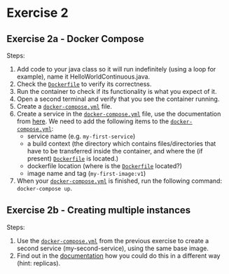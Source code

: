 # Exercise 2

## Exercise 2a - Docker Compose

Steps:

1. Add code to your java class so it will run indefinitely (using a loop for example), name it
   HelloWorldContinuous.java.
2. Check the [`Dockerfile`] to verify its correctness.
3. Run the container to check if its functionality is what you expect of it.
4. Open a second terminal and verify that you see the container running.
5. Create a [`docker-compose.yml`] file.
6. Create a service in the [`docker-compose.yml`] file, use the documentation from
   [here](https://docs.docker.com/compose/compose-file/compose-file-v3/). We need to add the following items to the
   [`docker-compose.yml`]:
   - service name (e.g. `my-first-service`)
   - a build context (the directory which contains files/directories that have to be transferred inside the container,
     and where the (if present) [`Dockerfile`] is located.)
   - dockerfile location (where is the [`Dockerfile`] located?)
   - image name and tag (`my-first-image:v1`)
7. When your [`docker-compose.yml`] is finished, run the following command: `docker-compose up`.

## Exercise 2b - Creating multiple instances

Steps:

1. Use the [`docker-compose.yml`] from the previous exercise to create a second service (my-second-service), using the
   same base image.
2. Find out in the [documentation](https://docs.docker.com/compose/compose-file/compose-file-v3/) how you could do this
   in a different way (hint: replicas).

[`Dockerfile`]: ./Dockerfile
[`docker-compose.yml`]: ./docker-compose.yml
